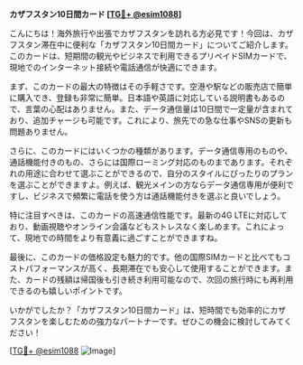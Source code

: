 **カザフスタン10日間カード [[TG💪+ @esim1088](https://t.me/s/esim1088)]**

こんにちは！海外旅行や出張でカザフスタンを訪れる方必見です！今回は、カザフスタン滞在中に便利な「カザフスタン10日間カード」についてご紹介します。このカードは、短期間の観光やビジネスで利用できるプリペイドSIMカードで、現地でのインターネット接続や電話通信が快適にできます。

まず、このカードの最大の特徴はその手軽さです。空港や駅などの販売店で簡単に購入でき、登録も非常に簡単。日本語や英語に対応している説明書もあるので、言葉の心配はありません。また、データ通信量は10日間で一定量が含まれており、追加チャージも可能です。これにより、旅先での急な仕事やSNSの更新も問題ありません。

さらに、このカードにはいくつかの種類があります。データ通信専用のものや、通話機能付きのもの、さらには国際ローミング対応のものまであります。それぞれの用途に合わせて選ぶことができるので、自分のスタイルにぴったりのプランを選ぶことができますよ。例えば、観光メインの方ならデータ通信専用が便利ですし、ビジネスで頻繁に電話を使う方は通話機能付きを選ぶと良いでしょう。

特に注目すべきは、このカードの高速通信性能です。最新の4G LTEに対応しており、動画視聴やオンライン会議などもストレスなく楽しめます。これによって、現地での時間をより有意義に過ごすことができますね。

最後に、このカードの価格設定も魅力的です。他の国際SIMカードと比べてもコストパフォーマンスが高く、長期滞在でも安心して使用することができます。また、カードの残額は帰国後も引き続き利用可能なので、次回の旅行時にも再利用できるのも嬉しいポイントです。

いかがでしたか？「カザフスタン10日間カード」は、短時間でも効率的にカザフスタンを楽しむための強力なパートナーです。ぜひこの機会に検討してみてください！

[[TG💪+ @esim1088](https://t.me/s/esim1088) ![Image](https://i.postimg.cc/Y0z9fWf4/image.png)]